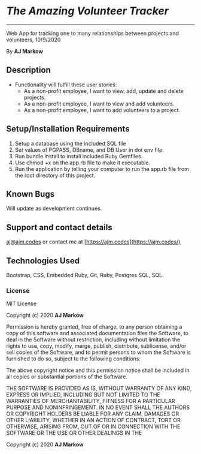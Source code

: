 # _The Amazing Volunteer Tracker_

---

Web App for tracking one to many relationships between projects and volunteers, 10/9/2020

By **AJ Markow**

## Description

- Functionality will fulfill these user stories:
  - As a non-profit employee, I want to view, add, update and delete projects.
  - As a non-profit employee, I want to view and add volunteers.
  - As a non-profit employee, I want to add volunteers to a project.

## Setup/Installation Requirements

1. Setup a database using the included SQL file
2. Set values of PGPASS, DBname, and DB User in dot env file.
3. Run bundle install to install included Ruby Gemfiles.
4. Use chmod +x on the app.rb file to make it executable.
5. Run the application by telling your computer to run the app.rb file from the root directory of this project.

## Known Bugs

Will update as development continues.

## Support and contact details

[aj@ajm.codes](mailto:aj@ajm.codes) or contact me at [https://ajm.codes](https://ajm.codes/)

## Technologies Used

Bootstrap, CSS, Embedded Ruby, Git, Ruby, Postgres SQL, SQL.

### License

MIT License

Copyright (c) 2020 **AJ Markow**

Permission is hereby granted, free of charge, to any person obtaining a copy
of this software and associated documentation files the Software, to deal
in the Software without restriction, including without limitation the rights
to use, copy, modify, merge, publish, distribute, sublicense, and/or sell
copies of the Software, and to permit persons to whom the Software is
furnished to do so, subject to the following conditions:

The above copyright notice and this permission notice shall be included in all
copies or substantial portions of the Software.

THE SOFTWARE IS PROVIDED AS IS, WITHOUT WARRANTY OF ANY KIND, EXPRESS OR
IMPLIED, INCLUDING BUT NOT LIMITED TO THE WARRANTIES OF MERCHANTABILITY,
FITNESS FOR A PARTICULAR PURPOSE AND NONINFRINGEMENT. IN NO EVENT SHALL THE
AUTHORS OR COPYRIGHT HOLDERS BE LIABLE FOR ANY CLAIM, DAMAGES OR OTHER
LIABILITY, WHETHER IN AN ACTION OF CONTRACT, TORT OR OTHERWISE, ARISING FROM,
OUT OF OR IN CONNECTION WITH THE SOFTWARE OR THE USE OR OTHER DEALINGS IN THE

Copyright (c) 2020 **AJ Markow**
